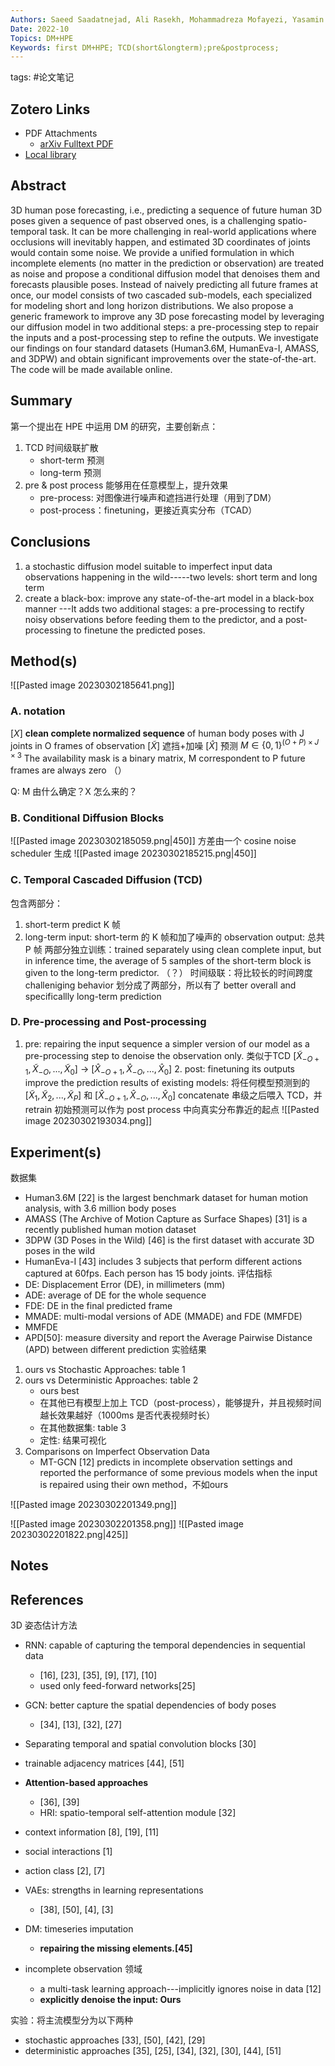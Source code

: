 ```yaml
---
Authors: Saeed Saadatnejad, Ali Rasekh, Mohammadreza Mofayezi, Yasamin Medghalchi, Sara Rajabzadeh, Taylor Mordan, Alexandre Alahi
Date: 2022-10
Topics: DM+HPE
Keywords: first DM+HPE; TCD(short&longterm);pre&postprocess;
---
```

tags: #论文笔记 

## Zotero Links 
* PDF Attachments
	- [arXiv Fulltext PDF](zotero://open-pdf/library/items/MQLSYR3V) 
* [Local library](zotero://select/items/1_FA9RPBAC) 


## Abstract

3D human pose forecasting, i.e., predicting a sequence of future human 3D poses given a sequence of past observed ones, is a challenging spatio-temporal task. It can be more challenging in real-world applications where occlusions will inevitably happen, and estimated 3D coordinates of joints would contain some noise. We provide a unified formulation in which incomplete elements (no matter in the prediction or observation) are treated as noise and propose a conditional diffusion model that denoises them and forecasts plausible poses. Instead of naively predicting all future frames at once, our model consists of two cascaded sub-models, each specialized for modeling short and long horizon distributions. We also propose a generic framework to improve any 3D pose forecasting model by leveraging our diffusion model in two additional steps: a pre-processing step to repair the inputs and a post-processing step to refine the outputs. We investigate our findings on four standard datasets (Human3.6M, HumanEva-I, AMASS, and 3DPW) and obtain significant improvements over the state-of-the-art. The code will be made available online.


## Summary
  第一个提出在 HPE 中运用 DM 的研究，主要创新点：
  1. TCD
     时间级联扩散
       - short-term 预测
       - long-term 预测
  2. pre & post process
     能够用在任意模型上，提升效果
       - pre-process: 对图像进行噪声和遮挡进行处理（用到了DM）
       - post-process：finetuning，更接近真实分布（TCAD）
  


## Conclusions
  1. a stochastic diffusion model suitable to imperfect input data observations happening in the wild-----two levels: short term and long term
  2. create a black-box:  improve any state-of-the-art model in a black-box manner ---It adds two additional stages: a pre-processing to rectify noisy observations before feeding them to the predictor, and a post-processing to finetune the predicted poses.
 

## Method(s)
  ![[Pasted image 20230302185641.png]]
### A. notation
  $[X]$  **clean complete normalized sequence** of human body poses with J joints in O frames of observation
  $[\widetilde{X}]$ 遮挡+加噪
  $[\hat{X}]$ 预测
  $M\in\{0,1\}^{(O+P) \times J \times 3}$ The availability mask is a binary matrix, M correspondent to P future frames are always zero （）
  
  Q: M 由什么确定？X 怎么来的？
  
### B. Conditional Diffusion Blocks
  ![[Pasted image 20230302185059.png|450]] 
  方差由一个 cosine noise scheduler 生成
  ![[Pasted image 20230302185215.png|450]]
  
### C. Temporal Cascaded Diffusion (TCD)
  包含两部分：
  1. short-term
     predict K 帧
   2. long-term
      input: short-term 的 K 帧和加了噪声的 observation
      output: 总共 P 帧
  两部分独立训练：trained separately using clean complete input, but in inference time, the average of 5 samples of the short-term block is given to the long-term predictor. （？）
  时间级联：将比较长的时间跨度 challeniging behavior 划分成了两部分，所以有了 better overall and specificallly long-term prediction
  
### D. Pre-processing and Post-processing
  1. pre: repairing the input sequence
     a simpler version of our model as a pre-processing step to denoise the observation only. 类似于TCD
      $[\widetilde{X}_{-O+1},\widetilde{X}_{-O},...,\widetilde{X}_{0}]$ $\rightarrow$ $[\hat{X}_{-O+1},\hat{X}_{-O},...,\hat{X}_{0}]$
    2. post: finetuning its outputs
       improve the prediction results of existing models: 将任何模型预测到的 $[\widetilde{X}_{1},\widetilde{X}_{2},...,\widetilde{X}_{P}]$ 和 $[\hat{X}_{-O+1},\hat{X}_{-O},...,\hat{X}_{0}]$ concatenate 串级之后喂入 TCD，并 retrain
       初始预测可以作为 post process 中向真实分布靠近的起点
![[Pasted image 20230302193034.png]]


## Experiment(s)
  数据集
  - Human3.6M [22] is the largest benchmark dataset for human motion analysis, with 3.6 million body poses
  - AMASS (The Archive of Motion Capture as Surface Shapes) [31] is a recently published human motion dataset
  - 3DPW (3D Poses in the Wild) [46] is the first dataset with accurate 3D poses in the wild
  - HumanEva-I [43] includes 3 subjects that perform different actions captured at 60fps. Each person has 15 body joints.
  评估指标
  - DE: Displacement Error (DE), in millimeters (mm)
  - ADE: average of DE for the whole sequence
  - FDE: DE in the final predicted frame
  - MMADE: multi-modal versions of ADE (MMADE) and FDE (MMFDE)
  - MMFDE
  - APD[50]: measure diversity and report the Average Pairwise Distance (APD) between different prediction
  实验结果
  1. ours vs Stochastic Approaches: table 1
  2. ours vs Deterministic Approaches: table 2
       - ours best
       - 在其他已有模型上加上 TCD（post-process），能够提升，并且视频时间越长效果越好（1000ms 是否代表视频时长）
       - 在其他数据集: table 3
       - 定性: 结果可视化
  1. Comparisons on Imperfect Observation Data
       - MT-GCN [12] predicts in incomplete observation settings and reported the performance of some previous models when the input is repaired using their own method，不如ours

![[Pasted image 20230302201349.png]]

![[Pasted image 20230302201358.png]]
![[Pasted image 20230302201822.png|425]]


## Notes


## References
  3D 姿态估计方法
  - RNN: capable of capturing the temporal dependencies in sequential data
      - [16], [23], [35], [9], [17], [10]
      - used only feed-forward networks[25]
  
  - GCN: better capture the spatial dependencies of body poses
      -  [34], [13], [32], [27]
  - Separating temporal and spatial convolution blocks [30]
  - trainable adjacency matrices [44], [51]
  - **Attention-based approaches**
      - [36], [39] 
      - HRI: spatio-temporal self-attention module [32]
  - context information [8], [19], [11]
  - social interactions [1]
  - action class [2], [7]
  
  - VAEs: strengths in learning representations
      - [38], [50], [4], [3]
  - DM: timeseries imputation
      - **repairing the missing elements.[45]**
  
  - incomplete observation 领域
      - a multi-task learning approach---implicitly ignores noise in data [12]
      - **explicitly denoise the input: Ours**

  实验：将主流模型分为以下两种
  - stochastic approaches [33], [50], [42], [29] 
  - deterministic approaches [35], [25], [34], [32], [30], [44], [51]  




